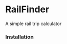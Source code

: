 # RailFinder
A simple rail trip calculator 

### Installation
```pip install -r requirements.txt
```

